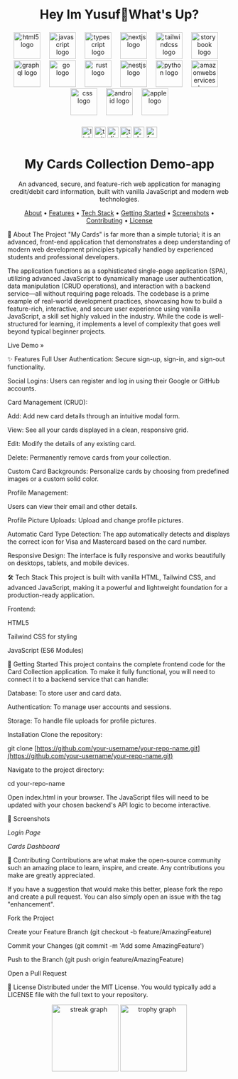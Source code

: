 <h1 align="center">Hey Im Yusuf👋What's Up?</h1>

###

<div align="center">
  <img src="https://cdn.jsdelivr.net/gh/devicons/devicon/icons/html5/html5-original.svg" height="60" alt="html5 logo"  />
  <img width="12" />
  <img src="https://cdn.jsdelivr.net/gh/devicons/devicon/icons/javascript/javascript-plain.svg" height="60" alt="javascript logo"  />
  <img width="12" />
  <img src="https://skillicons.dev/icons?i=ts" height="60" alt="typescript logo"  />
  <img width="12" />
  <img src="https://skillicons.dev/icons?i=nextjs" height="60" alt="nextjs logo"  />
  <img width="12" />
  <img src="https://cdn.jsdelivr.net/gh/devicons/devicon/icons/tailwindcss/tailwindcss-original-wordmark.svg" height="60" alt="tailwindcss logo"  />
  <img width="12" />
  <img src="https://cdn.jsdelivr.net/gh/devicons/devicon/icons/storybook/storybook-original.svg" height="60" alt="storybook logo"  />
  <img width="12" />
  <img src="https://skillicons.dev/icons?i=graphql" height="60" alt="graphql logo"  />
  <img width="12" />
  <img src="https://skillicons.dev/icons?i=go" height="60" alt="go logo"  />
  <img width="12" />
  <img src="https://skillicons.dev/icons?i=rust" height="60" alt="rust logo"  />
  <img width="12" />
  <img src="https://skillicons.dev/icons?i=nestjs" height="60" alt="nestjs logo"  />
  <img width="12" />
  <img src="https://skillicons.dev/icons?i=py" height="60" alt="python logo"  />
  <img width="12" />
  <img src="https://skillicons.dev/icons?i=aws" height="60" alt="amazonwebservices logo"  />
  <img width="12" />
  <img src="https://cdn.jsdelivr.net/gh/devicons/devicon/icons/css3/css3-original.svg" height="60" alt="css logo"  />
  <img width="12" />
  <img src="https://cdn.jsdelivr.net/gh/devicons/devicon/icons/android/android-original.svg" height="60" alt="android logo"  />
  <img width="12" />
  <img src="https://cdn.jsdelivr.net/gh/devicons/devicon/icons/apple/apple-original.svg" height="60" alt="apple logo"  />
</div>

###

<div align="center">
  <img src="https://img.shields.io/static/v1?message=LinkedIn&logo=linkedin&label=&color=0077B5&logoColor=white&labelColor=&style=for-the-badge" height="25" alt="linkedin logo"  />
  <img src="https://img.shields.io/static/v1?message=Twitter&logo=twitter&label=&color=1DA1F2&logoColor=white&labelColor=&style=for-the-badge" height="25" alt="twitter logo"  />
  <img src="https://img.shields.io/static/v1?message=Discord&logo=discord&label=&color=7289DA&logoColor=white&labelColor=&style=for-the-badge" height="25" alt="discord logo"  />
  <img src="https://img.shields.io/static/v1?message=Twitch&logo=twitch&label=&color=9146FF&logoColor=white&labelColor=&style=for-the-badge" height="25" alt="twitch logo"  />
  <img src="https://img.shields.io/static/v1?message=dev.to&logo=dev.to&label=&color=0A0A0A&logoColor=white&labelColor=&style=for-the-badge" height="25" alt="devto logo"  />
  <img src="https://img.shields.io/static/v1?message=Facebook&logo=facebook&label=&color=1877F2&logoColor=white&labelColor=&style=for-the-badge" height="25" alt="facebook logo"  />
</div>


<!-- <p align="center">
<img src="https://www.google.com/search?q=https://placehold.co/800x200/1e293b/ffffff%3Ftext%3DMy%2BCards%2BCollection%2BApp%26font%3Dinter" alt="Project Banner">
</p> -->

<h1 align="center">My Cards Collection Demo-app</h1>

<p align="center">
An advanced, secure, and feature-rich web application for managing credit/debit card information, built with vanilla JavaScript and modern web technologies.
</p>

<!-- <p align="center">
<img src="https://www.google.com/search?q=https://img.shields.io/badge/HTML5-E34F26%3Fstyle%3Dfor-the-badge%26logo%3Dhtml5%26logoColor%3Dwhite" alt="HTML5 Badge">
<img src="https://www.google.com/search?q=https://img.shields.io/badge/CSS3-1572B6%3Fstyle%3Dfor-the-badge%26logo%3Dcss3%26logoColor%3Dwhite" alt="CSS3 Badge">
<img src="https://www.google.com/search?q=https://img.shields.io/badge/JavaScript-F7DF1E%3Fstyle%3Dfor-the-badge%26logo%3Djavascript%26logoColor%3Dblack" alt="JavaScript Badge">
<img src="https://www.google.com/search?q=https://img.shields.io/badge/Tailwind_CSS-38B2AC%3Fstyle%3Dfor-the-badge%26logo%3Dtailwind-css%26logoColor%3Dwhite" alt="Tailwind CSS Badge">
<img src="https://www.google.com/search?q=https://img.shields.io/badge/license-MIT-blue.svg%3Fstyle%3Dfor-the-badge" alt="License Badge">
</p> -->

<p align="center">
<a href="#-about-the-project">About</a> •
<a href="#-features">Features</a> •
<a href="#-tech-stack">Tech Stack</a> •
<a href="#-getting-started">Getting Started</a> •
<a href="#-screenshots">Screenshots</a> •
<a href="#-contributing">Contributing</a> •
<a href="#-license">License</a>
</p>

🌟 About The Project
"My Cards" is far more than a simple tutorial; it is an advanced, front-end application that demonstrates a deep understanding of modern web development principles typically handled by experienced students and professional developers.

The application functions as a sophisticated single-page application (SPA), utilizing advanced JavaScript to dynamically manage user authentication, data manipulation (CRUD operations), and interaction with a backend service—all without requiring page reloads. The codebase is a prime example of real-world development practices, showcasing how to build a feature-rich, interactive, and secure user experience using vanilla JavaScript, a skill set highly valued in the industry. While the code is well-structured for learning, it implements a level of complexity that goes well beyond typical beginner projects.

 Live Demo »  <!-- Add your live demo link here -->

✨ Features
Full User Authentication: Secure sign-up, sign-in, and sign-out functionality.

Social Logins: Users can register and log in using their Google or GitHub accounts.

Card Management (CRUD):

Add: Add new card details through an intuitive modal form.

View: See all your cards displayed in a clean, responsive grid.

Edit: Modify the details of any existing card.

Delete: Permanently remove cards from your collection.

Custom Card Backgrounds: Personalize cards by choosing from predefined images or a custom solid color.

Profile Management:

Users can view their email and other details.

Profile Picture Uploads: Upload and change profile pictures.

Automatic Card Type Detection: The app automatically detects and displays the correct icon for Visa and Mastercard based on the card number.

Responsive Design: The interface is fully responsive and works beautifully on desktops, tablets, and mobile devices.

🛠️ Tech Stack
This project is built with vanilla HTML, Tailwind CSS, and advanced JavaScript, making it a powerful and lightweight foundation for a production-ready application.

Frontend:

HTML5

Tailwind CSS for styling

JavaScript (ES6 Modules)

🚀 Getting Started
This project contains the complete frontend code for the Card Collection application. To make it fully functional, you will need to connect it to a backend service that can handle:

Database: To store user and card data.

Authentication: To manage user accounts and sessions.

Storage: To handle file uploads for profile pictures.

Installation
Clone the repository:

git clone [https://github.com/your-username/your-repo-name.git](https://github.com/your-username/your-repo-name.git)

Navigate to the project directory:

cd your-repo-name

Open index.html in your browser. The JavaScript files will need to be updated with your chosen backend's API logic to become interactive.

📸 Screenshots
<!-- <p align="center">
<img src="https://www.google.com/search?q=https://placehold.co/600x400/1e293b/ffffff%3Ftext%3DLogin%2BPage" alt="Login Page Screenshot"> -->





<em>Login Page</em>
</p>





<!-- <p align="center">
<img src="https://www.google.com/search?q=https://placehold.co/600x400/1e293b/ffffff%3Ftext%3DCards%2BDashboard" alt="Cards Dashboard Screenshot"> -->





<em>Cards Dashboard</em>
</p>

🤝 Contributing
Contributions are what make the open-source community such an amazing place to learn, inspire, and create. Any contributions you make are greatly appreciated.

If you have a suggestion that would make this better, please fork the repo and create a pull request. You can also simply open an issue with the tag "enhancement".

Fork the Project

Create your Feature Branch (git checkout -b feature/AmazingFeature)

Commit your Changes (git commit -m 'Add some AmazingFeature')

Push to the Branch (git push origin feature/AmazingFeature)

Open a Pull Request

📄 License
Distributed under the MIT License. You would typically add a LICENSE file with the full text to your repository.


<div align="center">
  <img src="https://streak-stats.demolab.com?user=maurodesouza&locale=en&mode=daily&theme=dracula&hide_border=false&border_radius=5&order=3" height="150" alt="streak graph"  />
  <img src="https://github-profile-trophy.vercel.app?username=maurodesouza&theme=dracula&column=-1&row=1&margin-w=8&margin-h=8&no-bg=false&no-frame=false&order=4" height="150" alt="trophy graph"  />
</div>

###


###
###
